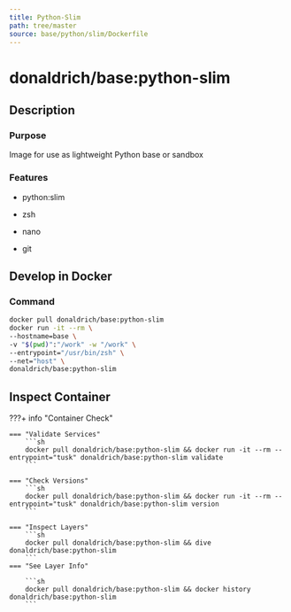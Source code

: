 ```yaml
---
title: Python-Slim
path: tree/master
source: base/python/slim/Dockerfile
---
```


# donaldrich/base:python-slim

## Description

### Purpose

Image for use as lightweight Python base or sandbox

### Features

- python:slim

- zsh

- nano

- git

## Develop in Docker

### Command

```sh
docker pull donaldrich/base:python-slim
docker run -it --rm \
--hostname=base \
-v "$(pwd)":"/work" -w "/work" \
--entrypoint="/usr/bin/zsh" \
--net="host" \
donaldrich/base:python-slim
```

## Inspect Container

???+ info "Container Check"

    === "Validate Services"
        ```sh
        docker pull donaldrich/base:python-slim && docker run -it --rm --entrypoint="tusk" donaldrich/base:python-slim validate
        ```

    === "Check Versions"
        ```sh
        docker pull donaldrich/base:python-slim && docker run -it --rm --entrypoint="tusk" donaldrich/base:python-slim version
        ```

    === "Inspect Layers"
        ```sh
        docker pull donaldrich/base:python-slim && dive donaldrich/base:python-slim
        ```
    === "See Layer Info"

        ```sh
        docker pull donaldrich/base:python-slim && docker history donaldrich/base:python-slim
        ```
